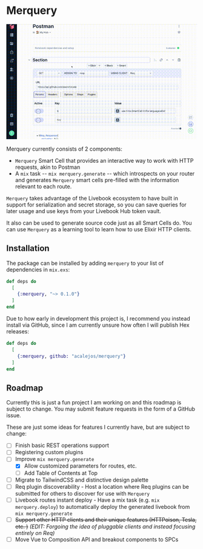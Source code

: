 # Merquery

![Demo](merquery_demo.gif)

Merquery currently consists of 2 components:

* `Merquery` Smart Cell that provides an interactive way to work with HTTP requests, akin to Postman
* A `mix` task -- `mix merquery.generate` -- which introspects on your router and generates
`Merquery` smart cells pre-filled with the information relevant to each route.

`Merquery` takes advantage of the Livebook ecosystem to have built in support for serialization 
and secret storage, so you can save queries for later usage and use keys from your Livebook 
Hub token vault.

It also can be used to generate source code just as all Smart Cells do. You can use `Merquery`
as a learning tool to learn how to use Elixir HTTP clients.

## Installation

The package can be installed
by adding `merquery` to your list of dependencies in `mix.exs`:

```elixir
def deps do
  [
    {:merquery, "~> 0.1.0"}
  ]
end
```

Due to how early in development this project is, I recommend you instead install via
GitHub, since I am currently unsure how often I will publish Hex releases:

```elixir
def deps do
  [
    {:merquery, github: "acalejos/merquery"}
  ]
end
```

## Roadmap

Currently this is just a fun project I am working on and this roadmap is subject to change.
You may submit feature requests in the form of a GitHub issue.

These are just some ideas for features I currently have, but are subject to change:

- [ ] Finish basic REST operations support
- [ ] Registering custom plugins
- [ ] Improve `mix merquery.generate`
  - [X] Allow customized parameters for routes, etc. 
  - [ ] Add Table of Contents at Top
- [ ] Migrate to TailwindCSS and distinctive design palette
- [ ] Req plugin discoverability - Host a location where Req plugins can be submitted for others to 
discover for use with `Merquery` 
- [ ] Livebook routes instant deploy - Have a mix task (e.g. `mix merquery.deploy`) to automatically
deploy the generated livebook from `mix merquery.generate`
- [ ] ~~Support other HTTP clients and their unique features (HTTPoison, Tesla, etc. )~~ *(EDIT: Forgoing the idea of pluggable clients and instead focusing entirely on Req)*
- [ ] Move Vue to Composition API and breakout components to SPCs
